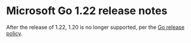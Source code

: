 # Microsoft Go 1.22 release notes

After the release of 1.22, 1.20 is no longer supported, per the [Go release policy](https://go.dev/doc/devel/release).
